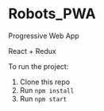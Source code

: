 # Robots_PWA
Progressive Web App


React + Redux

To run the project:

1. Clone this repo
2. Run `npm install`
3. Run `npm start`
